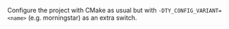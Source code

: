 Configure the project with CMake as usual but with `-DTY_CONFIG_VARIANT=<name>` (e.g. morningstar) as an
extra switch.

